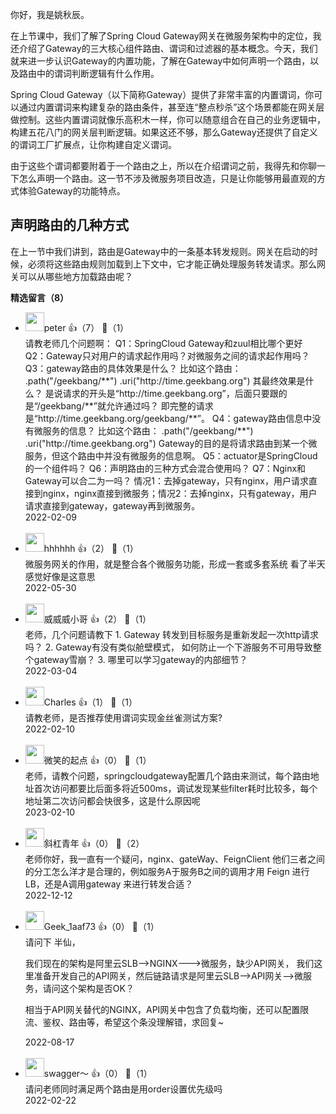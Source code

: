 你好，我是姚秋辰。

在上节课中，我们了解了Spring Cloud Gateway网关在微服务架构中的定位，我还介绍了Gateway的三大核心组件路由、谓词和过滤器的基本概念。今天，我们就来进一步认识Gateway的内置功能，了解在Gateway中如何声明一个路由，以及路由中的谓词判断逻辑有什么作用。

Spring Cloud Gateway（以下简称Gateway）提供了非常丰富的内置谓词，你可以通过内置谓词来构建复杂的路由条件，甚至连“整点秒杀”这个场景都能在网关层做控制。这些内置谓词就像乐高积木一样，你可以随意组合在自己的业务逻辑中，构建五花八门的网关层判断逻辑。如果这还不够，那么Gateway还提供了自定义的谓词工厂扩展点，让你构建自定义谓词。

由于这些个谓词都要附着于一个路由之上，所以在介绍谓词之前，我得先和你聊一下怎么声明一个路由。这一节不涉及微服务项目改造，只是让你能够用最直观的方式体验Gateway的功能特点。

## 声明路由的几种方式

在上一节中我们讲到，路由是Gateway中的一条基本转发规则。网关在启动的时候，必须将这些路由规则加载到上下文中，它才能正确处理服务转发请求。那么网关可以从哪些地方加载路由呢？
<div><strong>精选留言（8）</strong></div><ul>
<li><img src="https://static001.geekbang.org/account/avatar/00/10/25/87/f3a69d1b.jpg" width="30px"><span>peter</span> 👍（7） 💬（1）<div>请教老师几个问题啊：
Q1：SpringCloud Gateway和zuul相比哪个更好
Q2：Gateway只对用户的请求起作用吗？对微服务之间的请求起作用吗？
Q3：gateway路由的具体效果是什么？
比如这个路由：
.path(&quot;&#47;geekbang&#47;**&quot;)
.uri(&quot;http:&#47;&#47;time.geekbang.org&quot;)
其最终效果是什么？
是说请求的开头是“http:&#47;&#47;time.geekbang.org”，后面只要跟的是“&#47;geekbang&#47;**”就允许通过吗？ 即完整的请求是“http:&#47;&#47;time.geekbang.org&#47;geekbang&#47;**”。
Q4：gateway路由信息中没有微服务的信息？
比如这个路由：
.path(&quot;&#47;geekbang&#47;**&quot;)
.uri(&quot;http:&#47;&#47;time.geekbang.org&quot;)
Gateway的目的是将请求路由到某一个微服务，但这个路由中并没有微服务的信息啊。
Q5：actuator是SpringCloud的一个组件吗？
Q6：声明路由的三种方式会混合使用吗？
Q7：Nginx和Gateway可以合二为一吗？
情况1：去掉gateway，只有nginx，用户请求直接到nginx，nginx直接到微服务；情况2：去掉nginx，只有gateway，用户请求直接到gateway，gateway再到微服务。</div>2022-02-09</li><br/><li><img src="" width="30px"><span>hhhhhh</span> 👍（2） 💬（1）<div>微服务网关的作用，就是整合各个微服务功能，形成一套或多套系统  看了半天感觉好像是这意思</div>2022-05-30</li><br/><li><img src="https://static001.geekbang.org/account/avatar/00/1b/60/1b/37a1eb91.jpg" width="30px"><span>威威威小哥</span> 👍（2） 💬（1）<div>老师，几个问题请教下
1. Gateway 转发到目标服务是重新发起一次http请求吗？
2. Gateway有没有类似舱壁模式， 如何防止一个下游服务不可用导致整个gateway雪崩？
3. 哪里可以学习gateway的内部细节？</div>2022-03-04</li><br/><li><img src="https://static001.geekbang.org/account/avatar/00/0f/fb/e3/9f3077f3.jpg" width="30px"><span>Charles</span> 👍（1） 💬（1）<div>请教老师，是否推荐使用谓词实现金丝雀测试方案?</div>2022-02-10</li><br/><li><img src="https://static001.geekbang.org/account/avatar/00/23/ed/c5/0d908da3.jpg" width="30px"><span>微笑的起点</span> 👍（0） 💬（1）<div>老师，请教个问题，springcloudgateway配置几个路由来测试，每个路由地址首次访问都要比后面多将近500ms，调试发现某些filter耗时比较多，每个地址第二次访问都会快很多，这是什么原因呢</div>2023-02-10</li><br/><li><img src="https://static001.geekbang.org/account/avatar/00/11/f8/8b/74d2ab6b.jpg" width="30px"><span>斜杠青年</span> 👍（0） 💬（2）<div>老师你好，我一直有一个疑问，nginx、gateWay、FeignClient 他们三者之间的分工怎么洋才是合理的，例如服务A于服务B之间的调用才用 Feign 进行 LB，还是A调用gateway 来进行转发合适？  </div>2022-12-12</li><br/><li><img src="" width="30px"><span>Geek_1aaf73</span> 👍（0） 💬（1）<div>请问下 半仙，

我们现在的架构是阿里云SLB--&gt;NGINX---&gt;微服务，缺少API网关，
我们这里准备开发自己的API网关，然后链路请求是阿里云SLB--&gt;API网关--&gt;微服务，请问这个架构是否OK？

相当于API网关替代的NGINX，API网关中包含了负载均衡，还可以配置限流、鉴权、路由等，希望这个条没理解错，求回复~</div>2022-08-17</li><br/><li><img src="https://static001.geekbang.org/account/avatar/00/24/96/b3/942aaf99.jpg" width="30px"><span>swagger～</span> 👍（0） 💬（1）<div>请问老师同时满足两个路由是用order设置优先级吗</div>2022-02-22</li><br/>
</ul>